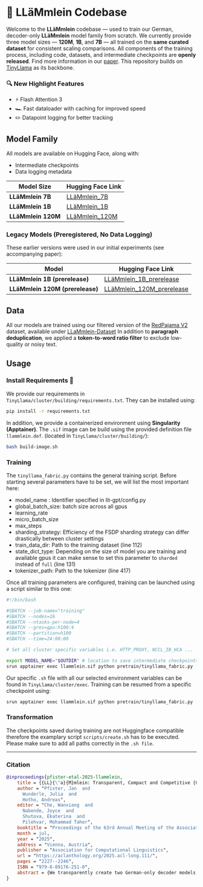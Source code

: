 # 🐑 LLäMmlein Codebase

Welcome to the **LLäMmlein** codebase — used to train our German, decoder-only **LLäMmlein** model family from scratch.
We currently provide three model sizes — **120M**, **1B**, and **7B** — all trained on the **same curated dataset** for consistent scaling comparisons.
All components of the training process, including code, datasets, and intermediate checkpoints are **openly released**.
Find more information in our [paper](https://arxiv.org/pdf/2411.11171). 
This repository builds on [TinyLlama](https://github.com/jzhang38/TinyLlama) as its backbone.

### 🔍 New Highlight Features
* ⚡️ Flash Attention 3
* 🏎️ Fast dataloader with caching for improved speed
* ✏️ Datapoint logging for better tracking



## Model Family

All models are available on Hugging Face, along with:
- Intermediate checkpoints
- Data logging metadata

| Model Size | Hugging Face Link |
|------------|-------------------|
| **LLäMmlein 7B**   | [LLäMmlein_7B](https://huggingface.co/LSX-UniWue/LLaMmlein_7B) |
| **LLäMmlein 1B**   | [LLäMmlein_1B](https://huggingface.co/LSX-UniWue/LLaMmlein_1B) |
| **LLäMmlein 120M** | [LLäMmlein_120M](https://huggingface.co/LSX-UniWue/LLaMmlein_120M) |

### Legacy Models (Preregistered, No Data Logging)

These earlier versions were used in our initial experiments (see accompanying paper):

| Model | Hugging Face Link |
|-------|-------------------|
| **LLäMmlein 1B (prerelease)**   | [LLäMmlein_1B_prerelease](https://huggingface.co/LSX-UniWue/LLaMmlein_1B_prerelease) |
| **LLäMmlein 120M (prerelease)** | [LLäMmlein_120M_prerelease](https://huggingface.co/LSX-UniWue/LLaMmlein_120M_prerelease) |


## Data 
All our models are trained using our filtered version of the [RedPajama V2](https://huggingface.co/datasets/togethercomputer/RedPajama-Data-V2) dataset, available under [LLaMmlein-Dataset](https://huggingface.co/datasets/LSX-UniWue/LLaMmlein-Dataset)
In addition to **paragraph deduplication**, we applied a **token-to-word ratio filter** to exclude low-quality or noisy text.

## Usage

### Install Requirements 🚀

We provide our requirements in `TinyLlama/cluster/building/requirements.txt`. They can be installed using: 
```bash
pip install -r requirements.txt
```

In addition, we provide a containerized environment using **Singularity (Apptainer)**.
The `.sif` image can be build using the provided definition file `llammlein.def`.
(located in `TinyLlama/cluster/building/`):

```bash 
bash build-image.sh
```

### Training 

The `tinyllama_fabric.py` contains the general training script. Before starting several parameters have to be set, we will list the most important here:  
* model_name : Identifier specified in lit-gpt/config.py
* global_batch_size: batch size across all gpus 
* learning_rate
* micro_batch_size
* max_steps 
* sharding_strategy: Efficiency of the FSDP sharding strategy can differ drastically between cluster settings
* train_data_dir: Path to the training dataset (line 112)
* state_dict_type: Depending on the size of model you are training and available gpus it can make sense to set this parameter to `sharded` instead of `full` (line 131)
* tokenizer_path: Path to the tokenizer (line 417)

Once all training parameters are configured, training can be launched using a script similar to this one: 
```bash
#!/bin/bash

#SBATCH --job-name="training"
#SBATCH --nodes=16
#SBATCH --ntasks-per-node=4
#SBATCH --gres=gpu:h100:4
#SBATCH --partition=h100
#SBATCH --time=24:00:00

# Set all cluster specific variables i.e. HTTP_PROXY, NCCL_IB_HCA ...

export MODEL_NAME="$OUTDIR" # location to save intermediate checkpoints
srun apptainer exec llammlein.sif python pretrain/tinyllama_fabric.py 
```

Our specific `.sh` file with all our selected environment variables can be found in `TinyLlama/cluster/exec`.
Training can be resumed from a specific checkpoint using:  
```bash
srun apptainer exec llammlein.sif python pretrain/tinyllama_fabric.py --resume $MODEL_NAME/iter-00100000-ckpt.pth
```

### Transformation 
The checkpoints saved during training are not Huggingface compatible therefore the examplary script `scripts/create.sh` has to be executed. 
Please make sure to add all paths correctly in the `.sh file`. 


---
### Citation
```bib
@inproceedings{pfister-etal-2025-llammlein,
    title = {{LL}{\"a}{M}mlein: Transparent, Compact and Competitive {G}erman-Only Language Models from Scratch},
    author = "Pfister, Jan  and
      Wunderle, Julia  and
      Hotho, Andreas",
    editor = "Che, Wanxiang  and
      Nabende, Joyce  and
      Shutova, Ekaterina  and
      Pilehvar, Mohammad Taher",
    booktitle = "Proceedings of the 63rd Annual Meeting of the Association for Computational Linguistics (Volume 1: Long Papers)",
    month = jul,
    year = "2025",
    address = "Vienna, Austria",
    publisher = "Association for Computational Linguistics",
    url = "https://aclanthology.org/2025.acl-long.111/",
    pages = "2227--2246",
    ISBN = "979-8-89176-251-0",
    abstract = {We transparently create two German-only decoder models, LL{\"a}Mmlein 120M and 1B, from scratch and publish them, along with the training data, for the (German) NLP research community to use. The model training involved several key steps, including data preprocessing/filtering, the creation of a German tokenizer, the training itself, as well as the evaluation of the final models on various benchmarks, also against existing models. Throughout the training process, multiple checkpoints were saved in equal intervals and analyzed using the German SuperGLEBer benchmark to gain insights into the models' learning process.Compared to state-of-the-art models on the SuperGLEBer benchmark, both LL{\"a}Mmlein models performed competitively, consistently matching or surpassing models with similar parameter sizes. The results show that the models' quality scales with size as expected, but performance improvements on some tasks plateaued early during training, offering valuable insights into resource allocation for future models.}
}
```
